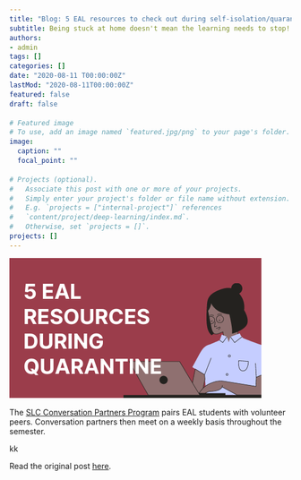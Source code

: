 ```yaml
---
title: "Blog: 5 EAL resources to check out during self-isolation/quarantine"
subtitle: Being stuck at home doesn't mean the learning needs to stop! Use this opportunity to spend time on your language learning goals. Check out my top 5 tips on where to find (free!) language learning resources: 
authors:
- admin
tags: []
categories: []
date: "2020-08-11 T00:00:00Z"
lastMod: "2020-08-11T00:00:00Z"
featured: false
draft: false

# Featured image
# To use, add an image named `featured.jpg/png` to your page's folder. 
image:
  caption: ""
  focal_point: ""

# Projects (optional).
#   Associate this post with one or more of your projects.
#   Simply enter your project's folder or file name without extension.
#   E.g. `projects = ["internal-project"]` references 
#   `content/project/deep-learning/index.md`.
#   Otherwise, set `projects = []`.
projects: []
---
```


![Conversation Partners in conversation about language, learning, and SFU.](./5-EAL-RESOURCES.png)

The  [SLC Conversation Partners Program](https://www.lib.sfu.ca/about/branches-depts/slc/eal/conversation/registration-form-eal-esl-students)  pairs EAL students with volunteer peers. Conversation partners then meet on a weekly basis throughout the semester.

kk

Read the original post [here](https://www.lib.sfu.ca/about/branches-depts/slc/incommon/conversation-partners-interview).

